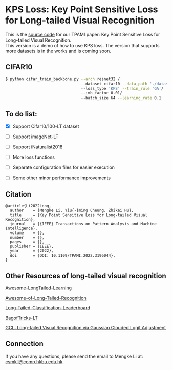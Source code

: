 # KPS Loss: Key Point Sensitive Loss for Long-tailed Visual Recognition
This is the [source code](https://github.com/Keke921/KPSLoss) for our TPAMI paper: Key Point Sensitive Loss for Long-tailed Visual Recognition.  
This version is a demo of how to use KPS loss. The version that supports more datasets is in the works and is coming soon.

## CIFAR10
```bash
$ python cifar_train_backbone.py --arch resnet32 /
                                 --dataset cifar10 --data_path './dataset/data_img'/
                                 --loss_type 'KPS' --train_rule 'GA'/
                                 --imb_factor 0.01/ 
                                 --batch_size 64 --learning_rate 0.1 
```

## To do list:
- [x] Support Cifar10/100-LT dataset
- [ ] Support imageNet-LT
- [ ] Support iNaturalist2018
- [ ] More loss functions
- [ ] Separate configuration files for easier execution
- [ ] Some other minor performance improvements


## Citation
```
@article{Li2022Long,
  author    = {Mengke Li, Yiu{-}ming Cheung, Zhikai Hu},
  title     = {Key Point Sensitive Loss for Long-tailed Visual Recognition},
  journal   = {{IEEE} Transactions on Pattern Analysis and Machine Intelligence},
  volume    = {},
  number    = {},
  pages     = {},
  publisher = {IEEE},
  year      = {2022},
  doi       = {DOI: 10.1109/TPAMI.2022.3196044},
}
```

## Other Resources of long-tailed visual recognition
[Awesome-LongTailed-Learning](https://github.com/Vanint/Awesome-LongTailed-Learning)

[Awesome-of-Long-Tailed-Recognition](https://github.com/zwzhang121/Awesome-of-Long-Tailed-Recognition)

[Long-Tailed-Classification-Leaderboard](https://github.com/yanyanSann/Long-Tailed-Classification-Leaderboard)

[BagofTricks-LT](https://github.com/zhangyongshun/BagofTricks-LT)

[GCL: Long-tailed Visual Recognition via Gaussian Clouded Logit Adjustment](https://github.com/Keke921/GCLLoss) 

## Connection
If you have any questions, please send the email to Mengke Li at: csmkli@comp.hkbu.edu.hk.

